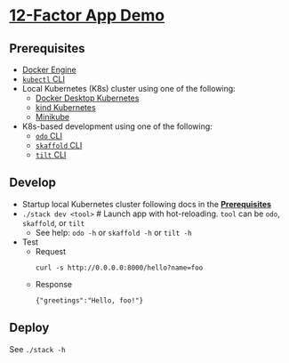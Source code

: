 # [12-Factor App Demo](https://12factor.net/)

## Prerequisites
- [Docker Engine](https://docs.docker.com/engine/install/)
- [`kubectl` CLI](https://kubernetes.io/docs/tasks/tools/)
- Local Kubernetes (K8s) cluster using one of the following:
  - [Docker Desktop Kubernetes](https://docs.docker.com/desktop/kubernetes/)
  - [kind Kubernetes](https://kind.sigs.k8s.io/docs/user/quick-start/#installation)
  - [Minikube](https://minikube.sigs.k8s.io/docs/start/)
- K8s-based development using one of the following:
  - [`odo` CLI](https://odo.dev/docs/overview/installation)
  - [`skaffold` CLI](https://skaffold.dev/docs/install/)
  - [`tilt` CLI](https://docs.tilt.dev/install.html)

## Develop
- Startup local Kubernetes cluster following docs in the [**Prerequisites**]((#prerequisites))
- `./stack dev <tool>` # Launch app with hot-reloading. `tool` can be `odo`, `skaffold`, or `tilt`
  - See help: `odo -h` or `skaffold -h` or `tilt -h`
- Test
  - Request
    ```
    curl -s http://0.0.0.0:8000/hello?name=foo
    ```
  - Response
    ```
    {"greetings":"Hello, foo!"}
    ```

## Deploy
See `./stack -h`
